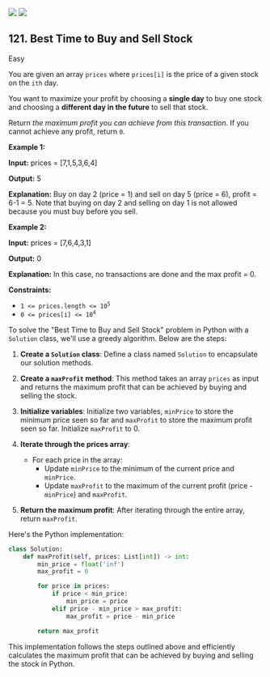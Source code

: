 [![](https://img.shields.io/github/stars/javadev/LeetCode-in-All?label=Stars&style=flat-square)](https://github.com/javadev/LeetCode-in-All)
[![](https://img.shields.io/github/forks/javadev/LeetCode-in-All?label=Fork%20me%20on%20GitHub%20&style=flat-square)](https://github.com/javadev/LeetCode-in-All/fork)

## 121\. Best Time to Buy and Sell Stock

Easy

You are given an array `prices` where `prices[i]` is the price of a given stock on the `ith` day.

You want to maximize your profit by choosing a **single day** to buy one stock and choosing a **different day in the future** to sell that stock.

Return _the maximum profit you can achieve from this transaction_. If you cannot achieve any profit, return `0`.

**Example 1:**

**Input:** prices = [7,1,5,3,6,4]

**Output:** 5

**Explanation:** Buy on day 2 (price = 1) and sell on day 5 (price = 6), profit = 6-1 = 5. Note that buying on day 2 and selling on day 1 is not allowed because you must buy before you sell. 

**Example 2:**

**Input:** prices = [7,6,4,3,1]

**Output:** 0

**Explanation:** In this case, no transactions are done and the max profit = 0. 

**Constraints:**

*   <code>1 <= prices.length <= 10<sup>5</sup></code>
*   <code>0 <= prices[i] <= 10<sup>4</sup></code>

To solve the "Best Time to Buy and Sell Stock" problem in Python with a `Solution` class, we'll use a greedy algorithm. Below are the steps:

1. **Create a `Solution` class**: Define a class named `Solution` to encapsulate our solution methods.

2. **Create a `maxProfit` method**: This method takes an array `prices` as input and returns the maximum profit that can be achieved by buying and selling the stock.

3. **Initialize variables**: Initialize two variables, `minPrice` to store the minimum price seen so far and `maxProfit` to store the maximum profit seen so far. Initialize `maxProfit` to 0.

4. **Iterate through the prices array**:
   - For each price in the array:
     - Update `minPrice` to the minimum of the current price and `minPrice`.
     - Update `maxProfit` to the maximum of the current profit (price - `minPrice`) and `maxProfit`.

5. **Return the maximum profit**: After iterating through the entire array, return `maxProfit`.

Here's the Python implementation:

```python
class Solution:
    def maxProfit(self, prices: List[int]) -> int:
        min_price = float('inf')
        max_profit = 0

        for price in prices:
            if price < min_price:
                min_price = price
            elif price - min_price > max_profit:
                max_profit = price - min_price

        return max_profit
```

This implementation follows the steps outlined above and efficiently calculates the maximum profit that can be achieved by buying and selling the stock in Python.